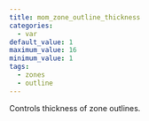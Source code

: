 ```yaml
---
title: mom_zone_outline_thickness
categories:
  - var
default_value: 1
maximum_value: 16
minimum_value: 1
tags:
  - zones
  - outline
---
```


Controls thickness of zone outlines.
